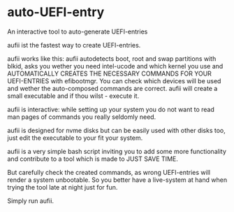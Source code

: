 # auto-UEFI-entry
An interactive tool to auto-generate UEFI-entries

aufii ist the fastest way to create UEFI-entries.

aufii works like this:
aufii autodetects boot, root and swap partitions with blkid, asks you wether you need intel-ucode and which kernel you use and AUTOMATICALLY CREATES THE NECESSARY COMMANDS FOR YOUR UEFI-ENTRIES with efibootmgr. You can check which devices will be used and wether the auto-composed commands are correct. aufii will create a small executable and if thou wilst - execute it.

aufii is interactive: while setting up your system you do not want to read man pages of commands you really seldomly need.

aufii is designed for nvme disks but can be easily used with other disks too, just edit the executable to your fit your system.

aufii is a very simple bash script inviting you to add some more functionality and contribute to a tool which is made to JUST SAVE TIME.

But carefully check the created commands, as wrong UEFI-entries will render a system unbootable. So you better have a live-system at hand when trying the tool late at night just for fun.

Simply run aufii.
